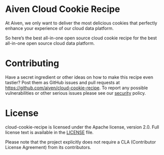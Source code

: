 Aiven Cloud Cookie Recipe
=========================
At Aiven, we only want to deliver the most delicious cookies that perfectly enhance your experience of our cloud data platform.

So here’s the best all-in-one open source cloud cookie recipe for the best all-in-one open source cloud data platform.

Contributing
============
Have a secret ingredient or other ideas on how to make this recipe even tastier? Post them as GitHub issues and pull requests at https://github.com/aiven/cloud-cookie-recipe. 
To report any possible vulnerabilities or other serious issues please see our [security](SECURITY.md) policy.

License
============
cloud-cookie-recipe is licensed under the Apache license, version 2.0. Full license text is available in the [LICENSE](LICENSE) file.

Please note that the project explicitly does not require a CLA (Contributor License Agreement) from its contributors.
